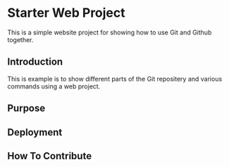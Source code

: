 # Starter Web Project

This is a simple website project for showing how to use Git and Github together.

## Introduction

This is example is to show different parts of the Git repositery and various commands using a web project.

## Purpose

## Deployment

## How To Contribute
